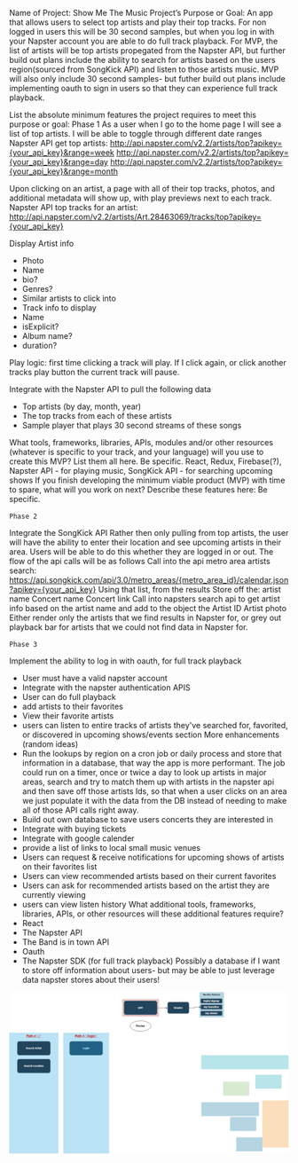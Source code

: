 Name of Project: Show Me The Music
Project’s Purpose or Goal: 
An app that allows users to select top artists and play their top tracks. For non logged in users this will be 30 second samples, but when you log in with your Napster account you are able to do full track playback. For MVP, the list of artists will be top artists propegated from the Napster API, but further build out plans include the ability to search for artists based on the users region(sourced from SongKick API) and listen to those artists music. MVP will also only include 30 second samples- but futher build out plans include implementing oauth to sign in users so that they can experience full track playback.

List the absolute minimum features the project requires to meet this purpose or goal:
Phase 1
As a user when I go to the home page I will see a list of top artists. I will be able to toggle through different date ranges 
Napster API get top artists: http://api.napster.com/v2.2/artists/top?apikey={your_api_key}&range=week
http://api.napster.com/v2.2/artists/top?apikey={your_api_key}&range=day
http://api.napster.com/v2.2/artists/top?apikey={your_api_key}&range=month

Upon clicking on an artist, a page with all of their top tracks, photos, and additional metadata will show up, with play previews next to each track.
Napster API top tracks for an artist: http://api.napster.com/v2.2/artists/Art.28463069/tracks/top?apikey={your_api_key}

Display Artist info
 - Photo
 - Name
 - bio? 
 - Genres?
 - Similar artists to click into
 - Track info to display
 - Name
 - isExplicit?
 - Album name?
 - duration?

Play logic: first time clicking a track will play. If I click again, or click another tracks play button the current track will pause. 

Integrate with the Napster API to pull the following data
 - Top artists (by day, month, year)
 - The top tracks from each of these artists
 - Sample player that plays 30 second streams of these songs

What tools, frameworks, libraries, APIs, modules and/or other resources (whatever is specific to your track, and your language) will you use to create this MVP? List them all here. Be specific.
React, Redux, Firebase(?), Napster API - for playing music, SongKick API - for searching upcoming shows
If you finish developing the minimum viable product (MVP) with time to spare, what will you work on next? Describe these features here: Be specific.

	Phase 2 
Integrate the SongKick API 
Rather then only pulling from top artists, the user will have the ability to enter their location and see upcoming artists in their area. 
Users will be able to do this whether they are logged in or out. 
The flow of the api calls will be as follows
Call into the api metro area artists search: https://api.songkick.com/api/3.0/metro_areas/{metro_area_id}/calendar.json?apikey={your_api_key}
Using that list, from the results
Store off the:
artist name
Concert name
Concert link
Call into napsters search api to get artist info based on the artist name and add to the object the
Artist ID
Artist photo
Either render only the artists that we find results in Napster for, or grey out playback bar for artists that we could not find data in Napster for. 

	Phase 3
Implement the ability to log in with oauth, for full track playback
 - User must have a valid napster account
 - Integrate with the napster authentication APIS
 - User can do full playback
 - add artists to their favorites
 - View their favorite artists 
 - users can listen to entire tracks of artists they've searched for, favorited, or discovered in upcoming shows/events section
More enhancements (random ideas)
 - Run the lookups by region on a cron job or daily process and store that information in a database, that way the app is more performant. The job could run on a timer, once or twice a day to look up artists in major areas, search and try to match them up with artists in the napster api and then save off those artists Ids, so that when a user clicks on an area we just populate it with the data from the DB instead of needing to make all of those API calls right away. 
 - Build out own database to save users concerts they are interested in
 - Integrate with buying tickets
 - Integrate with google calender 
 - provide a list of links to local small music venues
 - Users can request & receive notifications for upcoming shows of artists on their favorites list
 - Users can view recommended artists based on their current favorites
 - Users can ask for recommended artists based on the artist they are currently viewing
 - users can view listen history 
What additional tools, frameworks, libraries, APIs, or other resources will these additional features require?
 - React
 - The Napster API
 - The Band is in town API
 - Oauth
 - The Napster SDK (for full track playback)
Possibly a database if I want to store off information about users- but may be able to just leverage data napster stores about their users! 

![Component diagram](/src/assets/images/SMTM.jpg)